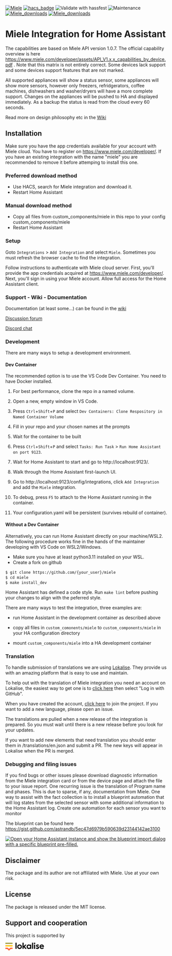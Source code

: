 [![Miele](https://img.shields.io/github/v/release/astrandb/miele)](https://github.com/astrandb/miele/releases/latest) [![hacs_badge](https://img.shields.io/badge/HACS-Default-blue.svg)](https://github.com/hacs/integration) ![Validate with hassfest](https://github.com/astrandb/miele/workflows/Validate%20with%20hassfest/badge.svg) ![Maintenance](https://img.shields.io/maintenance/yes/2023.svg) [![Miele_downloads](https://img.shields.io/github/downloads/astrandb/miele/total)](https://github.com/astrandb/miele) [![Miele_downloads](https://img.shields.io/github/downloads/astrandb/miele/latest/total)](https://github.com/astrandb/miele)

# Miele Integration for Home Assistant

The capabilities are based on Miele API version 1.0.7. The official capability overview is here https://www.miele.com/developer/assets/API_V1.x.x_capabilities_by_device.pdf . Note that this matrix is not entirely correct. Some devices lack support and some devices support features that are not marked.

All supported appliances will show a status sensor, some appliances will show more sensors, however only freezers, refridgerators, coffee machines, dishwashers and washer/dryers will have a more complete support. Changes on the appliances will be pushed to HA and displayed immediately. As a backup the status is read from the cloud every 60 seconds.

Read more on design philosophy etc in the [Wiki](https://github.com/astrandb/miele/wiki)

## Installation

Make sure you have the app credentials available for your account with Miele cloud. You have to register on https://www.miele.com/developer/.
If you have an existing integration with the name "miele" you are recommended to remove it before attemping to install this one.

### Preferred download method

- Use HACS, search for Miele integration and download it.
- Restart Home Assistant

### Manual download method

- Copy all files from custom_components/miele in this repo to your config custom_components/miele
- Restart Home Assistant

### Setup

Goto `Integrations` > `Add Integration` and select `Miele`. Sometimes you must refresh the browser cache to find the integration.

Follow instructions to authenticate with Miele cloud server. First, you'll provide the app credentials acquired at https://www.miele.com/developer/.
Next, you'll sign in using your Miele account. Allow full access for the Home Assistant client.

### Support - Wiki - Documentation

Documentation (at least some...) can be found in the [wiki](https://github.com/astrandb/miele/wiki)

[Discussion forum](https://github.com/astrandb/miele/discussions)

[Discord chat](https://discord.gg/ZBZry2uf3D)

### Development

There are many ways to setup a development environment.

#### Dev Container

The recommended option is to use the VS Code Dev Container. You need to have Docker installed.

1. For best performance, clone the repo in a named volume.
1. Open a new, empty window in VS Code.
1. Press `Ctrl`+`Shift`+`P` and select `Dev Containers: Clone Respository in Named Container Volume`
1. Fill in your repo and your chosen names at the prompts
1. Wait for the container to be built

1. Press `Ctrl`+`Shift`+`P` and select `Tasks: Run Task` > `Run Home Assistant on port 9123`.
1. Wait for Home Assistant to start and go to http://localhost:9123/.
1. Walk through the Home Assistant first-launch UI.
1. Go to http://localhost:9123/config/integrations, click `Add Integration` and add the `Miele` integration.
1. To debug, press `F5` to attach to the Home Assistant running in the container.
1. Your configuration.yaml will be persistent (survives rebuild of container).

#### Without a Dev Container

Alternatively, you can run Home Assistant directly on your machine/WSL2. The following procedure works fine in the hands of the maintainer developing with VS Code on WSL2/Windows.

- Make sure you have at least python3.11 installed on your WSL.
- Create a fork on github

```
$ git clone https://github.com/{your_user}/miele
$ cd miele
$ make install_dev
```

Home Assistant has defined a code style. Run `make lint` before pushing your changes to align with the peferred style.

There are many ways to test the integration, three examples are:

- run Home Assistant in the development container as described above

- copy all files in `custom_comonents/miele` to `custom_components/miele` in your HA configuration directory
- mount `custom_components/miele` into a HA development container

### Translation
To handle submission of translations we are using [Lokalise](https://lokalise.com/login/). They provide us with an amazing platform that is easy to use and maintain.

To help out with the translation of Miele integration  you need an account on Lokalise, the easiest way to get one is to [click here](https://lokalise.com/login/)  then select "Log in with GitHub".

When you have created the account, [click here](https://app.lokalise.com/public/50153460650965e9a01e21.29484567/) to join the project. If you want to add a new language, please open an issue.

The translations are pulled when a new release of the integration is prepared. So you must wait until there is a new release before you look for your updates.

If you want to add new elements that need translation you should enter them in /translations/en.json and submit a PR. The new keys will appear in Lokalise when the PR is merged.

### Debugging and filing issues

If you find bugs or other issues please download diagnostic information from the Miele integration card or from the device page and attach the file to your issue report.
One recurring issue is the translation of Program name and phases. This is due to sparse, if any, documentation from Miele. One way to assist with the fact collection is to install a blueprint automation that will log states from the selected sensor with some additional information to the Home Assistant log. Create one automation for each sensor you want to monitor

The blueprint can be found here https://gist.github.com/astrandb/5ec47d6979b590639d23144142ae3100

[![Open your Home Assistant instance and show the blueprint import dialog with a specific blueprint pre-filled.](https://my.home-assistant.io/badges/blueprint_import.svg)](https://my.home-assistant.io/redirect/blueprint_import/?blueprint_url=https%3A%2F%2Fgist.github.com%2Fastrandb%2F5ec47d6979b590639d23144142ae3100)

## Disclaimer

The package and its author are not affiliated with Miele. Use at your own risk.

## License

The package is released under the MIT license.

## Support and cooperation
This project is supported by

[<img src="https://raw.githubusercontent.com/astrandb/documents/fef0776bbb7924e0253b9755d7928631fb19d5c7/img/Lokalise_logo_colour_black_text.svg" width=120>](https://lokalise.com)
